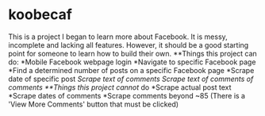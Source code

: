 # koobecaf
This is a project I began to learn more about Facebook.  It is messy, incomplete and lacking all features.  However, it should be a good starting point for someone to learn how to build their own.
**Things this project can do:
  *Mobile Facebook webpage login
  *Navigate to specific Facebook page
  *Find a determined number of posts on a specific Facebook page
  *Scrape date of specific post
  *Scrape text of comments
  *Scrape text of comments of comments
**Things this project can*not* do
  *Scrape actual post text
  *Scrape dates of comments
  *Scrape comments beyond ~85 (There is a 'View More Comments' button that must be clicked)
